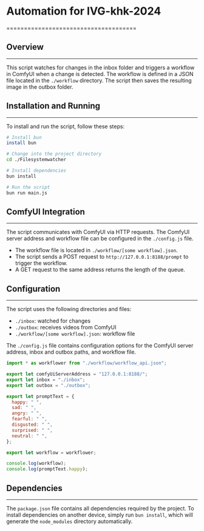 
# Automation for IVG-khk-2024
=====================================

## Overview
-----------

This script watches for changes in the inbox folder and triggers a workflow in ComfyUI when a change is detected. The workflow is defined in a JSON file located in the `./workflow` directory. The script then saves the resulting image in the outbox folder.

## Installation and Running
---------------------------

To install and run the script, follow these steps:

```bash
# Install bun
install bun

# Change into the project directory
cd ./Filesystemwatcher

# Install dependencies
bun install

# Run the script
bun run main.js
```

## ComfyUI Integration
----------------------

The script communicates with ComfyUI via HTTP requests. The ComfyUI server address and workflow file can be configured in the `./config.js` file.

*   The workflow file is located in `./workflow/[some workflow].json`.
*   The script sends a POST request to `http://127.0.0.1:8188/prompt` to trigger the workflow.
*   A GET request to the same address returns the length of the queue.

## Configuration
--------------

The script uses the following directories and files:

*   `./inbox`: watched for changes
*   `./outbox`: receives videos from ComfyUI
*   `./workflow/[some workflow].json`: workflow file

The `./config.js` file contains configuration options for the ComfyUI server address, inbox and outbox paths, and workflow file.

```javascript
import * as workflower from "./workflow/workflow_api.json";

export let comfyUiServerAddress = "127.0.0.1:8188/";
export let inbox = "./inbox";
export let outbox = "./outbox";

export let promptText = {
  happy: " ",
  sad: " ",
  angry: " ",
  fearful: " ",
  disgusted: " ",
  surprised: " ",
  neutral: " ",
};

export let workflow = workflower;

console.log(workflow);
console.log(promptText.happy);
```

## Dependencies
------------

The `package.json` file contains all dependencies required by the project. To install dependencies on another device, simply run `bun install`, which will generate the `node_modules` directory automatically.